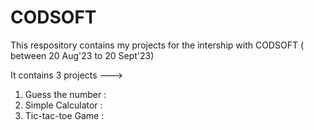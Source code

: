 # CODSOFT
This respository contains my projects for the intership with CODSOFT ( between 20 Aug'23 to 20 Sept'23)

It contains 3 projects --->
 1. Guess the number :
 2. Simple Calculator :
 3. Tic-tac-toe Game :
